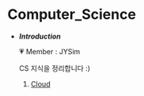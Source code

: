 # Computer_Science

- ***Introduction***

    💗 Member : JYSim<br>
    
    CS 지식을 정리합니다 :)

    1. [Cloud](./Cloud)
